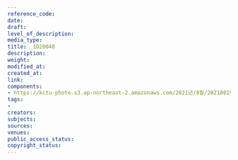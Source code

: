 ```yaml
---
reference_code: 
date: 
draft: 
level_of_description: 
media_type: 
title: _1D20048
description: 
weight: 
modified_at: 
created_at: 
link: 
components:
- https://kctu-photo.s3.ap-northeast-2.amazonaws.com/2021년/8월/20210819_일본+혐한+극우+지원+국정원은+진상을+밝혀라+기자회견/_1D20048.jpg
tags:
- 
creators: 
subjects: 
sources: 
venues: 
public_access_status: 
copyright_status: 
---
```

